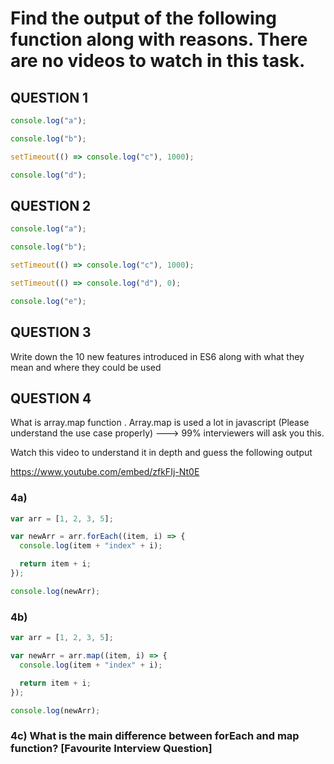 # Find the output of the following function along with reasons. There are no videos to watch in this task.

## QUESTION 1

```js
console.log("a");

console.log("b");

setTimeout(() => console.log("c"), 1000);

console.log("d");
```

## QUESTION 2

```js
console.log("a");

console.log("b");

setTimeout(() => console.log("c"), 1000);

setTimeout(() => console.log("d"), 0);

console.log("e");
```

## QUESTION 3

Write down the 10 new features introduced in ES6 along with what they mean and where they could be used

## QUESTION 4

What is array.map function . Array.map is used a lot in javascript (Please understand the use case properly) ---> 99% interviewers will ask you this.

Watch this video to understand it in depth and guess the following output

https://www.youtube.com/embed/zfkFIj-Nt0E

### 4a)

```js
var arr = [1, 2, 3, 5];

var newArr = arr.forEach((item, i) => {
  console.log(item + "index" + i);

  return item + i;
});

console.log(newArr);
```

### 4b)

```js
var arr = [1, 2, 3, 5];

var newArr = arr.map((item, i) => {
  console.log(item + "index" + i);

  return item + i;
});

console.log(newArr);
```

### 4c) What is the main difference between forEach and map function? [Favourite Interview Question]
